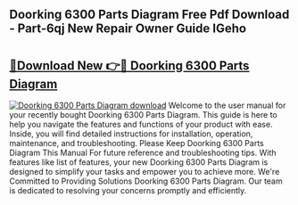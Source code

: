 ## Doorking 6300 Parts Diagram Free Pdf Download - Part-6qj New Repair Owner Guide IGeho

# <h2><a href="http://dfse70.blite.top/?on=Doorking+6300+Parts+Diagram">🔗Download New 👉🔴 Doorking 6300 Parts Diagram</a></h2>

[![Doorking 6300 Parts Diagram download](https://i.imgur.com/lujVjoI.png)](http://dfse70.blite.top/?on=Doorking+6300+Parts+Diagram)
Welcome to the user manual for your recently bought Doorking 6300 Parts Diagram. This guide is here to help you navigate the features and functions of your product with ease. Inside, you will find detailed instructions for installation, operation, maintenance, and troubleshooting. Please Keep Doorking 6300 Parts Diagram This Manual For future reference and troubleshooting tips. With features like list of features, your new Doorking 6300 Parts Diagram is designed to simplify your tasks and empower you to achieve more. We're Committed to Providing Solutions Doorking 6300 Parts Diagram. Our team is dedicated to resolving your concerns promptly and efficiently.
